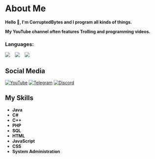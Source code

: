 # About Me
**Hello 👋,
I'm CorruptedBytes and I program all kinds of things.**

**My YouTube channel often features Trolling and programming videos.**


### Languages:
<p>
<a href="#"><img src="https://github.com/yammadev/flag-icons/raw/master/png/RU@2x.png?raw=true" /></a>
&nbsp;&nbsp;
<a href="#"><img src="https://github.com/yammadev/flag-icons/raw/master/png/DE@2x.png?raw=true" /></a>
&nbsp;&nbsp;
<a href="#"><img src="https://github.com/yammadev/flag-icons/raw/master/png/GB@2x.png?raw=true" /></a>
</p>

## Social Media
[![YouTube](https://img.shields.io/badge/corruptedbytes-%23E4405F.svg?style=for-the-badge&logo=youtube&logoColor=white)](https://www.youtube.com/CorruptedBytes)
[![Telegram](https://img.shields.io/badge/corruptedbytes-blue.svg?style=for-the-badge&logo=telegram&logoColor=white)](https://t.me/CorruptedBytes)
[![Discord](https://img.shields.io/badge/corruptedbytes-blue.svg?color=4682B4&style=for-the-badge&logo=discord&logoColor=white)](https://discord.corruptedbytes.de)


## My Skills
- **Java**
- **C#**
- **C++**
- **PHP**
- **SQL**
- **HTML**
- **JavaScript**
- **CSS**
- **System Administration**



